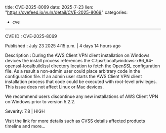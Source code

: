  
title: CVE-2025-8069
date: 2025-7-23
lien: "https://cvefeed.io/vuln/detail/CVE-2025-8069"
categories:
  - cve
---

CVE ID : CVE-2025-8069

Published :  July 23
2025
4:15 p.m. | 4 days
14 hours ago

Description : During the AWS Client VPN client installation on Windows devices
the install process references the C:\usr\local\windows-x86_64-openssl-localbuild\ssl directory location to fetch the OpenSSL configuration file. As a result
a non-admin user could place arbitrary code in the configuration file. If an admin user starts the AWS Client VPN client installation process
that code could be executed with root-level privileges. This issue does not affect Linux or Mac devices. 

We recommend users discontinue any new installations of AWS Client VPN on Windows prior to version 5.2.2.

Severity: 7.8 | HIGH

Visit the link for more details
such as CVSS details
affected products
timeline
and more...
